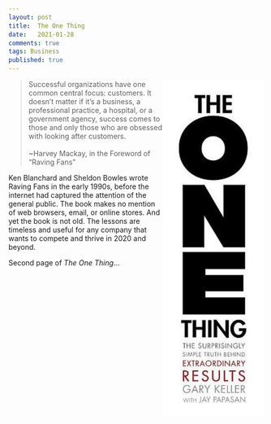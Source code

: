 ```yaml
---
layout: post
title:  The One Thing
date:   2021-01-28
comments: true
tags: Business
published: true
---
```

 
<img src="/images/the_one_thing.jpg" width="200" align="right" alt="The One Thing by Gary Keller with Jay Papasan" title="The One Thing by Gary Keller with Jay Papasan" />

>Successful organizations have one common central focus: customers. It doesn’t matter if it’s a business, a professional practice, a hospital, or a government agency, success comes to those and only those who are obsessed with looking after customers.
<br/><br/>~Harvey Mackay, in the Foreword of “Raving Fans"

Ken Blanchard and Sheldon Bowles wrote Raving Fans in the early 1990s, before the internet had captured the attention of the general public. The book makes no mention of web browsers, email, or online stores. And yet the book is not old. The lessons are timeless and useful for any company that wants to compete and thrive in 2020 and beyond.

<!--more-->

Second page of _The One Thing_...

